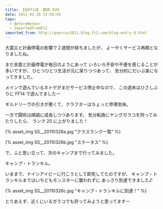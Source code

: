 ```yaml
---
title: 【旧FF14】 闘術 R20
date: 2011-03-26 23:59:59
tags:
  - BeforeMeteor
  - ImportedFromFC2
imported_from: http://quercus2011.blog.fc2.com/blog-entry-8.html
---
```

大震災と計画停電の影響で２週間が経ちましたが、
よーやくサービス再開となりましたね。

まだ余震と計画停電が毎日のようにあって
いろいろ不安や不便を感じることが多いですが、
ひとつひとつ生活が元に戻りつつあって、
気分的にだいぶ楽になってきました。

メインで遊んでいるネトゲがまだサービス停止中なので、
この週末はひさしぶりに FF14 で遊んでましたー


ギルドリーヴの引きが悪くて、クラフターはちょっと停滞気味。

一方で闘術は順調に成長しつつあります。
気分転換にヤングガラコを狩ってみたりしたら、
ランク 20 に上がりました！


{% asset_img SS__20110326a.jpg "クラスランク一覧" %}

{% asset_img SS__20110326b.jpg "ステータス" %}


で、ふと思い立って、次のキャンプまで行ってみました。

キャンプ・トランキル。


いままで、ナインアイビーに行こうとして即死してたのですが、
キャンプ・トランキルまではいちどもモンスターに襲われずに
あっさり到達できました♪

{% asset_img SS__20110326c.jpg "キャンプ・トランキルに到達！" %}


とりあえず、近くにいるガラコでも狩ってみようと思ってますー
